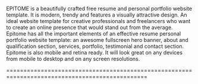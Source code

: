EPITOME is a beautifully crafted free resume and personal portfolio website template. It is modern, 
trendy and features a visually attractive design. An ideal website template for creative 
professionals and freelancers who want to create an online presence that would stand out from 
the average. Epitome has all the important elements of an effective resume personal portfolio 
website template: an awesome fullscreen hero banner, about and qualification section, services, 
portfolio, testimonial and contact section. Epitome is also mobile and retina ready. 
It will look great on any devices from mobile to desktop and on any screen resolutions.

===============================================================================================
